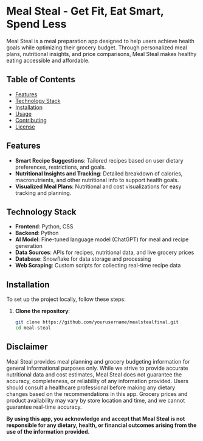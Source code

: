 # Meal Steal - Get Fit, Eat Smart, Spend Less

Meal Steal is a meal preparation app designed to help users achieve health goals while optimizing their grocery budget. Through personalized meal plans, nutritional insights, and price comparisons, Meal Steal makes healthy eating accessible and affordable.

## Table of Contents
- [Features](#features)
- [Technology Stack](#technology-stack)
- [Installation](#installation)
- [Usage](#usage)
- [Contributing](#contributing)
- [License](#license)

## Features

- **Smart Recipe Suggestions**: Tailored recipes based on user dietary preferences, restrictions, and goals.
- **Nutritional Insights and Tracking**: Detailed breakdown of calories, macronutrients, and other nutritional info to support health goals.
- **Visualized Meal Plans**: Nutritional and cost visualizations for easy tracking and planning.

## Technology Stack

- **Frontend**: Python, CSS
- **Backend**: Python
- **AI Model**: Fine-tuned language model (ChatGPT) for meal and recipe generation
- **Data Sources**: APIs for recipes, nutritional data, and live grocery prices
- **Database**: Snowflake for data storage and processing
- **Web Scraping**: Custom scripts for collecting real-time recipe data

## Installation

To set up the project locally, follow these steps:

1. **Clone the repository**:
   ```bash
   git clone https://github.com/yourusername/mealstealfinal.git
   cd meal-steal

## Disclaimer

Meal Steal provides meal planning and grocery budgeting information for general informational purposes only. While we strive to provide accurate nutritional data and cost estimates, Meal Steal does not guarantee the accuracy, completeness, or reliability of any information provided. Users should consult a healthcare professional before making any dietary changes based on the recommendations in this app. Grocery prices and product availability may vary by store location and time, and we cannot guarantee real-time accuracy.

**By using this app, you acknowledge and accept that Meal Steal is not responsible for any dietary, health, or financial outcomes arising from the use of the information provided.**
